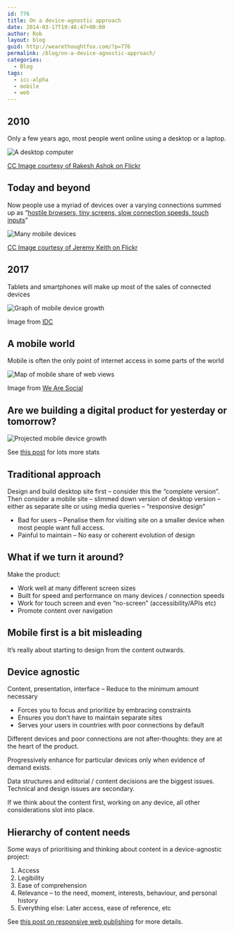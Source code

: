 ```yaml
---
id: 776
title: On a device-agnostic approach
date: 2014-03-17T19:46:47+00:00
author: Rob
layout: blog
guid: http://wearethoughtfox.com/?p=776
permalink: /blog/on-a-device-agnostic-approach/
categories:
  - Blog
tags:
  - icc-alpha
  - mobile
  - web
---
```

## 2010
Only a few years ago, most people went online using a desktop or a laptop.

![A desktop computer](/images/blog-device-agnostic-1.jpg)

[CC Image courtesy of Rakesh Ashok on Flickr](https://flic.kr/p/7B2pRA)

## Today and beyond
Now people use a myriad of devices over a varying connections summed up as “[hostile browsers, tiny screens, slow connection speeds, touch inputs](http://trentwalton.com/2014/03/10/device-agnostic/)”

![Many mobile devices](/images/blog-device-agnostic-2.jpg)

[CC Image courtesy of Jeremy Keith on Flickr](https://flic.kr/p/kiYKaK)

## 2017
Tablets and smartphones will make up most of the sales of connected devices

![Graph of mobile device growth](/images/blog-device-agnostic-3.jpg)

Image from [IDC](http://www.idc.com/getdoc.jsp?containerId=prUS24314413)

## A mobile world
Mobile is often the only point of internet access in some parts of the world

![Map of mobile share of web views](/images/blog-device-agnostic-4.jpg)

Image from [We Are Social](http://wearesocial.net/blog/2014/01/social-digital-mobile-worldwide-2014/)

## Are we building a digital product for yesterday or tomorrow?

![Projected mobile device growth](/images/blog-device-agnostic-5.jpg)

See [this post](http://www.lukew.com/ff/entry.asp?1841) for lots more stats

## Traditional approach

Design and build desktop site first &#8211; consider this the “complete version”. Then consider a mobile site &#8211; slimmed down version of desktop version &#8211; either as separate site or using media queries &#8211; “responsive design”

  * Bad for users &#8211; Penalise them for visiting site on a smaller device when most people want full access.
  * Painful to maintain &#8211; No easy or coherent evolution of design

## What if we turn it around?

Make the product:

  * Work well at many different screen sizes
  * Built for speed and performance on many devices / connection speeds
  * Work for touch screen and even “no-screen” (accessibility/APIs etc)
  * Promote content over navigation

## Mobile first is a bit misleading

It&#8217;s really about starting to design from the content outwards.

## Device agnostic

Content, presentation, interface &#8211; Reduce to the minimum amount necessary

  * Forces you to focus and prioritize by embracing constraints
  * Ensures you don’t have to maintain separate sites
  * Serves your users in countries with poor connections by default

Different devices and poor connections are not after-thoughts: they are at the heart of the product.

Progressively enhance for particular devices only when evidence of demand exists.

Data structures and editorial / content decisions are the biggest issues. Technical and design issues are secondary.

If we think about the content first, working on any device, all other considerations slot into place.

## Hierarchy of content needs

Some ways of prioritising and thinking about content in a device-agnostic project:

  1. Access
  2. Legibility
  3. Ease of comprehension
  4. Relevance &#8211; to the need, moment, interests, behaviour, and personal history
  5. Everything else: Later access, ease of reference, etc</ul>

See [this post on responsive web publishing](http://www.aqworks.com/en/blog/2011/09/05/how-responsive-web-design-becomes-responsive-web-publishing/) for more details.
